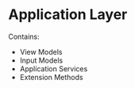 # Application Layer
  
  Contains:
- View Models
- Input Models
- Application Services
- Extension Methods

